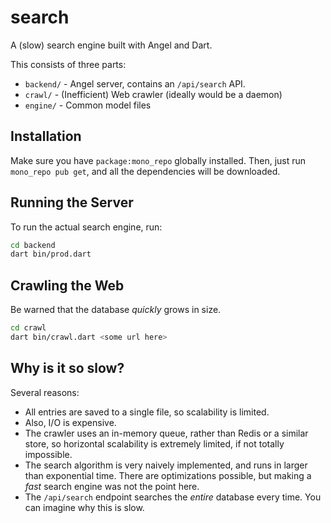 # search
A (slow) search engine built with Angel and Dart.

This consists of three parts:
* `backend/` - Angel server, contains an `/api/search` API.
* `crawl/` - (Inefficient) Web crawler (ideally would be a daemon)
* `engine/` - Common model files

## Installation
Make sure you have `package:mono_repo` globally installed.
Then, just run `mono_repo pub get`, and all the dependencies will be downloaded.

## Running the Server
To run the actual search engine, run:

```bash
cd backend
dart bin/prod.dart
```

## Crawling the Web
Be warned that the database *quickly* grows in size.

```bash
cd crawl
dart bin/crawl.dart <some url here>
```

## Why is it so slow?
Several reasons:
* All entries are saved to a single file, so scalability is limited.
* Also, I/O is expensive.
* The crawler uses an in-memory queue, rather than Redis or a similar store, so horizontal
scalability is extremely limited, if not totally impossible.
* The search algorithm is very naively implemented, and runs in larger than exponential
time. There are optimizations possible, but making a *fast* search engine was not the point here.
* The `/api/search` endpoint searches the *entire* database every time. You can imagine why this is slow.